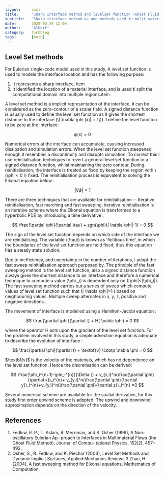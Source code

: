 ```yaml
---
layout:     post
title:      "Sharp Interface method and levelset function -Ghost Fluid Method serie 3"
subtitle:   "Sharp interface method as one methods used in multi material simulation has the advantage of maintaining a sharp interface and swiftness in tracking the movement of the interface"
date:       2020-03-29 12:00
author:     "Albert"
category:   techblog
tags:       [math]
---
```


<html>
<head>
  <meta charset="utf-8">
  <meta name="viewport" content="width=device-width">
  <title>MathJax example</title>
  <script src="https://polyfill.io/v3/polyfill.min.js?features=es6"></script>
  <script id="MathJax-script" async
          src="https://cdn.jsdelivr.net/npm/mathjax@3/es5/tex-mml-chtml.js">
  </script>
</head>
<body>
  
</body>
</html>

<h2 class="section-heading">Level Set methods</h2>

For Eulerian single-code model used in this study, A level set function is used to models the interface location and has the following purpose: 

<ol>
<li> It represents a sharp interface. item</li>
<li>It identified the location of a material interface, and is used ti split the computational domain into multiple regions.item</li>
</ol>

<html>
<body>
  A level set method is a implicit representation of the interface, it can be considered as the zero-contour of a scalar field. A signed distance function is usually used to define the level set function as it gives the shortest distance to the interface (\(|\nabla \phi (x)| = 1\)). I define the level function to be zero at the interface:
</body>
</html>


$$
    \phi (x) = 0 
$$

<html>
<body>
Numerical errors at the interface can accumulate, causing increased dissipation and simulation errors. When the level set function steepened enough it resembles a discontinuity and disrupts simulation.  To correct this I use reinitialisation techniques to revert a general level set function to a signed distance function, whilst maintaining the zero contour. During reinitialisation, the interface is treated as fixed by keeping the region with \(\phi < 0 \) fixed. The reinitialisation process is equivalent to solving the Eikonal equation below : 
</body>
</html>

$$
    |\nabla \phi | = 1
$$

There are three techniques that are available for reinitialisation -- Iterative reinitialisation, fast marching and fast sweeping. iterative reinitialisation is an iterative scheme where the Eikonal equation is transformed to a hyperbolic PDE by introducing a time derivative :


$$
\frac{\partial \phi}{\partial \tau} + sgn(\phi)(| \nabla \phi|-1) = 0
$$


<html>
<body>
The sign of the level set function depends on which side of the interface we are reinitialising. The variable \(\tau\) is known as 'fictitious time', in which the boundaries of the level set function are held fixed, thus this equation has a steady state solution.

Due to inefficiency, and uncertainty in the number of iterations, I adopt the fast sweep reinitialisation approach purposed by. The principle of the fast sweeping method is the level set function, also a signed distance function always gives the shortest distance to an interface and therefore a numerical technique to compute a value \(\phi _i\) is dependent only on \(|\phi|<|\phi_i|\). The fast sweeping method carries out a series of sweep which compute values of level set function such that \(| \nabla \phi|=1 \) based on neighbouring values. Multiple sweep alternates in x, y, z, positive and negative directions . 

The movement of interface is modelled using a Hamilton-Jacobi equation :

</body>
</html>

$$
    \frac{\partial \phi}{\partial t} + H( \nabla \phi) = 0
$$

where the operator H acts upon the gradient of the level set function. 
For the problem involved in this study, a simple advection equation is adequate to describe the evolution of interface : 

$$
    \frac{\partial \phi}{\partial t} + \textbf{v} \cdotp \nabla \phi = 0
$$

<html>
<body>
$\textbf{v}$ is the velocity of the materials, which has no dependence on the level set function.  Hence the discretisation can be derived:
</body>
</html>

$$
\frac{\phi_i^{n+1}-\phi_i^{n}}{\Delta t} + v_{x,i}^n(\frac{\partial \phi}{\partial x})_i^{n}+ v_{y,i}^n(\frac{\partial \phi}{\partial y})_i^{n}+v_{y,i}^n(\frac{\partial \phi}{\partial z})_i^{n} =0
$$

Several numerical scheme are available for the spatial derivative, for this study first order upwind scheme is adopted. The upwind and downwind approximation depends on the direction of the velocity.

<h2 class="section-heading">References</h2>

1. Fedkiw, R. P., T. Aslam, B. Merriman, and S. Osher (1999), A Non-oscillatory Eulerian Ap- proach to Interfaces in Multimaterial Flows (the Ghost Fluid Method), Journal of Compu- tational Physics, 152(2), 457–492.
2. Osher, S., R. Fedkiw, and K. Piechor (2004), Level Set Methods and Dynamic Implicit Surfaces, Applied Mechanics Reviews
3.Zhao, H. (2004), A fast sweeping method for Eikonal equations, Mathematics of Computation,

